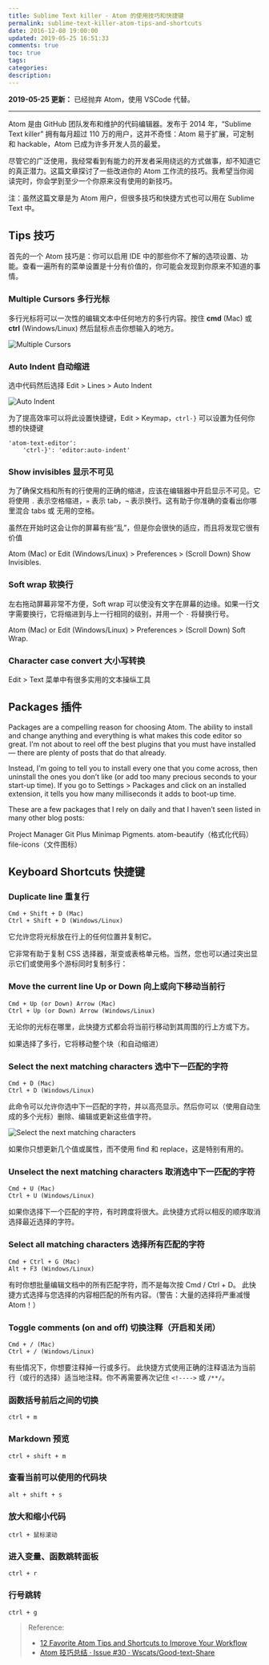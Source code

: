 ```yaml
---
title: Sublime Text killer - Atom 的使用技巧和快捷键
permalink: sublime-text-killer-atom-tips-and-shortcuts
date: 2016-12-08 19:00:00
updated: 2019-05-25 16:51:33
comments: true
toc: true
tags:
categories:
description:
---
```


**2019-05-25 更新：** 已经抛弃 Atom，使用 VSCode 代替。

<!-- more -->

---

Atom 是由 GitHub 团队发布和维护的代码编辑器。发布于 2014 年，“Sublime Text killer” 拥有每月超过 110 万的用户，这并不奇怪：Atom 易于扩展，可定制和 hackable，Atom 已成为许多开发人员的最爱。

尽管它的广泛使用，我经常看到有能力的开发者采用绕远的方式做事，却不知道它的真正潜力。这篇文章探讨了一些改进你的 Atom 工作流的技巧。我希望当你阅读完时，你会学到至少一个你原来没有使用的新技巧。

注：虽然这篇文章是为 Atom 用户，但很多技巧和快捷方式也可以用在 Sublime Text 中。

## Tips 技巧

首先的一个 Atom 技巧是：你可以启用 IDE 中的那些你不了解的选项设置、功能。查看一遍所有的菜单设置是十分有价值的，你可能会发现到你原来不知道的事情。

### Multiple Cursors 多行光标

多行光标将可以一次性的编辑文本中任何地方的多行内容。按住 **cmd** (Mac) 或 **ctrl** (Windows/Linux) 然后鼠标点击你想输入的地方。

![Multiple Cursors](https://dab1nmslvvntp.cloudfront.net/wp-content/uploads/2016/05/1464357838multcursor.gif)

### Auto Indent 自动缩进

选中代码然后选择 Edit > Lines > Auto Indent

![Auto Indent](https://dab1nmslvvntp.cloudfront.net/wp-content/uploads/2016/05/1464357903autoindent.gif)

为了提高效率可以将此设置快捷键，Edit > Keymap，`ctrl-}` 可以设置为任何你想的快捷键

```
'atom-text-editor':
    'ctrl-}': 'editor:auto-indent'
```

### Show invisibles 显示不可见

为了确保文档和所有的行使用的正确的缩进，应该在编辑器中开启显示不可见。它将使用 `.` 表示空格缩进，`»` 表示 tab，`¬` 表示换行。这有助于你准确的查看出你哪里混合 tabs 或 无用的空格。

虽然在开始时这会让你的屏幕有些“乱”，但是你会很快的适应，而且将发现它很有价值

Atom (Mac) or Edit (Windows/Linux) > Preferences > (Scroll Down) Show Invisibles.

### Soft wrap 软换行

左右拖动屏幕非常不方便，Soft wrap 可以使没有文字在屏幕的边缘。如果一行文字需要换行，它将缩进到与上一行相同的级别，并用一个 `·` 将替换行号。

Atom (Mac) or Edit (Windows/Linux) > Preferences > (Scroll Down) Soft Wrap.

### Character case convert 大小写转换

Edit > Text 菜单中有很多实用的文本操纵工具

## Packages 插件

Packages are a compelling reason for choosing Atom. The ability to install and change anything and everything is what makes this code editor so great. I’m not about to reel off the best plugins that you must have installed — there are plenty of posts that do that already.

Instead, I’m going to tell you to install every one that you come across, then uninstall the ones you don’t like (or add too many precious seconds to your start-up time). If you go to Settings > Packages and click on an installed extension, it tells you how many milliseconds it adds to boot-up time.

These are a few packages that I rely on daily and that I haven’t seen listed in many other blog posts:

Project Manager
Git Plus
Minimap
Pigments.
atom-beautify（格式化代码）
file-icons（文件图标）

## Keyboard Shortcuts 快捷键

### Duplicate line 重复行

```
Cmd + Shift + D (Mac)
Ctrl + Shift + D (Windows/Linux)
```

它允许您将光标放在行上的任何位置并复制它。

它非常有助于复制 CSS 选择器，渐变或表格单元格。当然，您也可以通过突出显示它们或使用多个游标同时复制多行：

### Move the current line Up or Down 向上或向下移动当前行

```
Cmd + Up (or Down) Arrow (Mac)
Ctrl + Up (or Down) Arrow (Windows/Linux)
```

无论你的光标在哪里，此快捷方式都会将当前行移动到其周围的行上方或下方。

如果选择了多行，它将移动整个块（和自动缩进）

### Select the next matching characters 选中下一匹配的字符

```
Cmd + D (Mac)
Ctrl + D (Windows/Linux)
```

此命令可以允许你选中下一匹配的字符，并以高亮显示。然后你可以（使用自动生成的多个光标）删除、编辑或更新这些值字符。

![Select the next matching characters](https://dab1nmslvvntp.cloudfront.net/wp-content/uploads/2016/05/1464358146matching.gif)

如果你只想更新几个值或属性，而不使用 find 和 replace，这是特别有用的。

### Unselect the next matching characters 取消选中下一匹配的字符

```
Cmd + U (Mac)
Ctrl + U (Windows/Linux)
```

如果你选择下一个匹配的字符，有时跨度将很大。此快捷方式将以相反的顺序取消选择最近选择的字符。

### Select all matching characters 选择所有匹配的字符

```
Cmd + Ctrl + G (Mac)
Alt + F3 (Windows/Linux)
```

有时你想批量编辑文档中的所有匹配字符，而不是每次按 Cmd / Ctrl + D。 此快捷方式选择与您选择的内容相匹配的所有内容。（警告：大量的选择将严重减慢 Atom！）

### Toggle comments (on and off) 切换注释（开启和关闭）

```
Cmd + / (Mac)
Ctrl + / (Windows/Linux)
```

有些情况下，你想要注释掉一行或多行。 此快捷方式使用正确的注释语法为当前行（或行的选择）适当地注释。你不再需要再次记住 `<!---->` 或 `/**/`。

### 函数括号前后之间的切换

```
ctrl + m
```

### Markdown 预览

```
ctrl + shift + m
```

### 查看当前可以使用的代码块

```
alt + shift + s
```

### 放大和缩小代码

```
ctrl + 鼠标滚动
```

### 进入变量、函数跳转面板

```
ctrl + r
```

### 行号跳转

```
ctrl + g
```

> Reference:
>
> - [12 Favorite Atom Tips and Shortcuts to Improve Your Workflow](https://www.sitepoint.com/12-favorite-atom-tips-and-shortcuts-to-improve-your-workflow/)
> - [Atom 技巧总结 · Issue #30 · Wscats/Good-text-Share](https://github.com/Wscats/Good-text-Share/issues/30)
